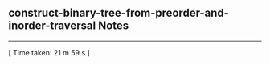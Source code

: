 <h2>construct-binary-tree-from-preorder-and-inorder-traversal Notes</h2><hr>[ Time taken: 21 m 59 s ]